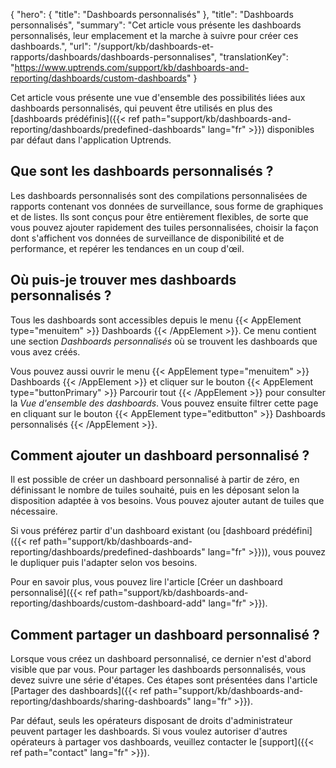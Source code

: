 {
"hero": {
"title": "Dashboards personnalisés"
},
"title": "Dashboards personnalisés",
"summary": "Cet article vous présente les dashboards personnalisés, leur emplacement et la marche à suivre pour créer ces dashboards.",
"url": "/support/kb/dashboards-et-rapports/dashboards/dashboards-personnalises",
"translationKey": "https://www.uptrends.com/support/kb/dashboards-and-reporting/dashboards/custom-dashboards"
}

Cet article vous présente une vue d'ensemble des possibilités liées aux dashboards personnalisés, qui peuvent être utilisés en plus des [dashboards prédéfinis]({{< ref path="support/kb/dashboards-and-reporting/dashboards/predefined-dashboards" lang="fr" >}}) disponibles par défaut dans l'application Uptrends.

## Que sont les dashboards personnalisés ?

Les dashboards personnalisés sont des compilations personnalisées de rapports contenant vos données de surveillance, sous forme de graphiques et de listes. Ils sont conçus pour être entièrement flexibles, de sorte que vous pouvez ajouter rapidement des tuiles personnalisées, choisir la façon dont s'affichent vos données de surveillance de disponibilité et de performance, et repérer les tendances en un coup d'œil.

## Où puis-je trouver mes dashboards personnalisés ?

Tous les dashboards sont accessibles depuis le menu {{< AppElement type="menuitem" >}} Dashboards {{< /AppElement >}}. Ce menu contient une section *Dashboards personnalisés* où se trouvent les dashboards que vous avez créés.

Vous pouvez aussi ouvrir le menu {{< AppElement type="menuitem" >}} Dashboards {{< /AppElement >}} et cliquer sur le bouton {{< AppElement type="buttonPrimary" >}} Parcourir tout {{< /AppElement >}} pour consulter la *Vue d'ensemble des dashboards*. Vous pouvez ensuite filtrer cette page en cliquant sur le bouton {{< AppElement type="editbutton" >}} Dashboards personnalisés {{< /AppElement >}}.

## Comment ajouter un dashboard personnalisé ?

Il est possible de créer un dashboard personnalisé à partir de zéro, en définissant le nombre de tuiles souhaité, puis en les déposant selon la disposition adaptée à vos besoins. Vous pouvez ajouter autant de tuiles que nécessaire.

Si vous préférez partir d'un dashboard existant (ou [dashboard prédéfini]({{< ref path="support/kb/dashboards-and-reporting/dashboards/predefined-dashboards" lang="fr" >}})), vous pouvez le dupliquer puis l'adapter selon vos besoins.

Pour en savoir plus, vous pouvez lire l'article [Créer un dashboard personnalisé]({{< ref path="support/kb/dashboards-and-reporting/dashboards/custom-dashboard-add" lang="fr" >}}).

## Comment partager un dashboard personnalisé ?

Lorsque vous créez un dashboard personnalisé, ce dernier n'est d'abord visible que par vous. Pour partager les dashboards personnalisés, vous devez suivre une série d'étapes. Ces étapes sont présentées dans l'article [Partager des dashboards]({{< ref path="support/kb/dashboards-and-reporting/dashboards/sharing-dashboards" lang="fr" >}}).

Par défaut, seuls les opérateurs disposant de droits d'administrateur peuvent partager les dashboards. Si vous voulez autoriser d'autres opérateurs à partager vos dashboards, veuillez contacter le [support]({{< ref path="contact" lang="fr" >}}).